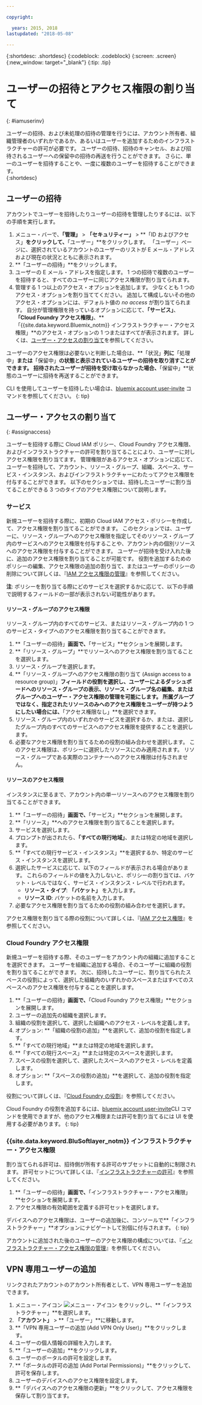 ```yaml
---

copyright:

  years: 2015, 2018
lastupdated: "2018-05-08"

---
```


{:shortdesc: .shortdesc}
{:codeblock: .codeblock}
{:screen: .screen}
{:new_window: target="_blank"}
{:tip: .tip}

# ユーザーの招待とアクセス権限の割り当て
{: #iamuserinv}

ユーザーの招待、および未処理の招待の管理を行うには、アカウント所有者、組織管理者のいずれかであるか、あるいはユーザーを追加するためのインフラストラクチャーの許可が必要です。 ユーザーの招待、招待のキャンセル、および招待されるユーザーへの保留中の招待の再送を行うことができます。 さらに、単一のユーザーを招待することや、一度に複数のユーザーを招待することができます。  
{:shortdesc}

## ユーザーの招待

アカウントでユーザーを招待したりユーザーの招待を管理したりするには、以下の手順を実行します。

1. メニュー・バーで、**「管理」** &gt; **「セキュリティー」** &gt; **「ID およびアクセス」**をクリックして、**「ユーザー」**をクリックします。 「ユーザー」ページに、選択されているアカウントのユーザーのリストが E メール・アドレスおよび現在の状況とともに表示されます。
2. **「ユーザーの招待」**をクリックします。
3. ユーザーの E メール・アドレスを指定します。 1 つの招待で複数のユーザーを招待すると、すべてのユーザーに同じアクセス権限が割り当てられます。
4. 管理する 1 つ以上のアクセス・オプションを追加します。 少なくとも 1 つのアクセス・オプションを割り当ててください。 追加して構成しないその他のアクセス・オプションには、デフォルト値の *no access* が割り当てられます。 自分が管理権限を持っているオプションに応じて、**「サービス」**、**「Cloud Foundry アクセス権限」**、**「{{site.data.keyword.Bluemix_notm}} インフラストラクチャー・アクセス権限」**のアクセス・オプションの 1 つまたはすべてが表示されます。 詳しくは、[ユーザー・アクセスの割り当て](/docs/iam/iamuserinv.html#assignaccess)を参照してください。

ユーザーのアクセス権限は必要ないと判断した場合は、**「状況」**列に**「処理中」**または**「保留中」**の状態と表示されているユーザーの招待を取り消すことができます。 招待されたユーザーが招待を受け取らなかった場合、**「保留中」**状態のユーザーに招待を再送することができます。

CLI を使用してユーザーを招待したい場合は、[bluemix account user-invite](/docs/cli/reference/bluemix_cli/bx_cli.html#bluemix_account_user_invite) コマンドを参照してください。
{: tip}

## ユーザー・アクセスの割り当て
{: #assignaccess}

ユーザーを招待する際に Cloud IAM ポリシー、Cloud Foundry アクセス権限、およびインフラストラクチャーの許可を割り当てることにより、ユーザーに対しアクセス権限を割り当てます。 管理権限があるアクセス・オプションに応じて、ユーザーを招待して、アカウント、リソース・グループ、組織、スペース、サービス・インスタンス、およびインフラストラクチャーにわたってアクセス権限を付与することができます。 以下のセクションでは、招待したユーザーに割り当てることができる 3 つのタイプのアクセス権限について説明します。

### サービス

新規ユーザーを招待する際に、初期の Cloud IAM アクセス・ポリシーを作成して、アクセス権限を割り当てることができます。 このセクションでは、ユーザーに、リソース・グループへのアクセス権限を指定してそのリソース・グループ内のサービスへのアクセス権限を付与することや、アカウント内の個別リソースへのアクセス権限を付与することができます。 ユーザーが招待を受け入れた後に、追加のアクセス権限を割り当てることが可能です。 役割を追加するためのポリシーの編集、アクセス権限の追加の割り当て、またはユーザーのポリシーの削除について詳しくは、『[IAM アクセス権限の管理](/docs/iam/mngiam.html#iammanidaccser)』を参照してください。

**注**: ポリシーを割り当てる際にどのサービスを選択するかに応じて、以下の手順で説明するフィールドの一部が表示されない可能性があります。

#### リソース・グループのアクセス権限

リソース・グループ内のすべてのサービス、またはリソース・グループ内の 1 つのサービス・タイプへのアクセス権限を割り当てることができます。

1. **「ユーザーの招待」**画面で、**「サービス」**セクションを展開します。
2. **「リソース・グループ」**でリソースへのアクセス権限を割り当てることを選択します。
3. リソース・グループを選択します。
4. **「リソース・グループへのアクセス権限の割り当て (Assign access to a resource group)」**フィールドの役割を選択し、ユーザーによるダッシュボードへのリソース・グループの表示、リソース・グループ名の編集、またはグループへのユーザー・アクセス権限の管理を可能にします。 所属グループではなく、指定されたリソースのみへのアクセス権限をユーザーが持つようにしたい場合には、**「アクセス権限なし」**を選択できます。
5. リソース・グループ内のいずれかのサービスを選択するか、または、選択したグループ内のすべてのサービスへのアクセス権限を提供することを選択します。
6. 必要なアクセス権限を割り当てるための役割の組み合わせを選択します。 このアクセス権限は、ポリシーに選択したリソースにのみ適用されます。 リソース・グループである実際のコンテナーへのアクセス権限は付与されません。


#### リソースのアクセス権限

インスタンスに至るまで、アカウント内の単一リソースへのアクセス権限を割り当てることができます。

1. **「ユーザーの招待」**画面で、**「サービス」**セクションを展開します。
2. **「リソース」**へのアクセス権限を割り当てることを選択します。
3. サービスを選択します。
4. プロンプトが出されたら、**「すべての現行地域」**、または特定の地域を選択します。
5. **「すべての現行サービス・インスタンス」**を選択するか、特定のサービス・インスタンスを選択します。
6. 選択したサービスに応じて、以下のフィールドが表示される場合があります。 これらのフィールドの値を入力しないと、ポリシーの割り当ては、バケット・レベルではなく、サービス・インスタンス・レベルで行われます。
    * **リソース・タイプ**: **「バケット」** を入力します。
    * **リソース ID**: バケットの名前を入力します。
7. 必要なアクセス権限を割り当てるための役割の組み合わせを選択します。

アクセス権限を割り当てる際の役割について詳しくは、『[IAM アクセス権限](/docs/iam/users_roles.html#iamusermanrol)』を参照してください。

### Cloud Foundry アクセス権限

新規ユーザーを招待する際、そのユーザーをアカウント内の組織に追加することを選択できます。 ユーザーを組織に追加する場合、そのユーザーに組織の役割を割り当てることができます。 次に、招待したユーザーに、割り当てられたスペースの役割によって、選択した組織内のいずれかのスペースまたはすべてのスペースへのアクセス権限を付与することを選択します。

1. **「ユーザーの招待」**画面で、**「Cloud Foundry アクセス権限」**セクションを展開します。
2. ユーザーの追加先の組織を選択します。
3. 組織の役割を選択して、選択した組織へのアクセス・レベルを定義します。
4. オプション: **「組織の役割の追加」**を選択して、追加の役割を指定します。
5. **「すべての現行地域」**または特定の地域を選択します。
6. **「すべての現行スペース」**または特定のスペースを選択します。
7. スペースの役割を選択して、選択したスペースへのアクセス・レベルを定義します。
8. オプション: **「スペースの役割の追加」**を選択して、追加の役割を指定します。

役割について詳しくは、『[Cloud Foundry の役割](/docs/iam/cfaccess.html#cfroles)』を参照してください。

Cloud Foundry の役割を追加するには、[bluemix account user-invite](/docs/cli/reference/bluemix_cli/bx_cli.html#bluemix_account_user_invite)CLI コマンドを使用できますが、他のアクセス権限または許可を割り当てるには UI を使用する必要があります。
{: tip}

### {{site.data.keyword.BluSoftlayer_notm}} インフラストラクチャー・アクセス権限

割り当てられる許可は、招待側が所有する許可のサブセットに自動的に制限されます。 許可セットについて詳しくは、『[インフラストラクチャーの許可](/docs/iam/infrastructureaccess.html#infrapermission)』を参照してください。

1. **「ユーザーの招待」**画面で、**「インフラストラクチャー・アクセス権限」**セクションを展開します。
2. アクセス権限の有効範囲を定義する許可セットを選択します。

デバイスへのアクセス権限は、ユーザーの追加後に、コンソールで**「インフラストラクチャー」**オプションにナビゲートして別個に付与されます。
{: tip}

アカウントに追加された後のユーザーのアクセス権限の構成については、『[インフラストラクチャー・アクセス権限の管理](/docs/iam/mnginfra.html#managing-infrastructure-access)』を参照してください。

## VPN 専用ユーザーの追加

リンクされたアカウントのアカウント所有者として、VPN 専用ユーザーを追加できます。

1. メニュー・アイコン ![メニュー・アイコン](../icons/icon_hamburger.svg) をクリックし、**「インフラストラクチャー」**を選択します。
2. **「アカウント」** &gt; **「ユーザー」**に移動します。
3. **「VPN 専用ユーザーの追加 (Add VPN Only User)」**をクリックします。
4. ユーザーの個人情報の詳細を入力します。
5. **「ユーザーの追加」**をクリックします。
6. ユーザーのポータルの許可を設定します。
7. **「ポータルの許可の追加 (Add Portal Permissions)」**をクリックして、許可を保存します。
8. ユーザーのデバイスへのアクセス権限を設定します。
9. **「デバイスへのアクセス権限の更新」**をクリックして、アクセス権限を保存して割り当てます。
